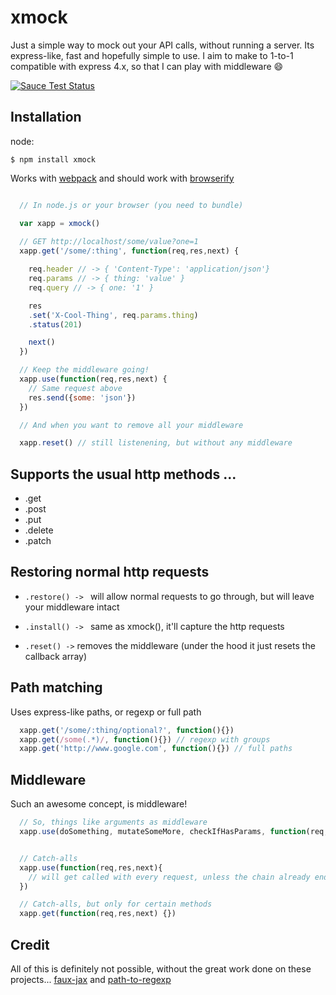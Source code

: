# xmock

Just a simple way to mock out your API calls, without running a server.
Its express-like, fast and hopefully simple to use.
I aim to make to 1-to-1 compatible with express 4.x, so that I can play with middleware :smile:

[![Sauce Test Status](https://saucelabs.com/browser-matrix/ponelat-xmock.svg)](https://saucelabs.com/u/ponelat-xmock)

## Installation

node:

```
$ npm install xmock
```


Works with [webpack](https://webpack.github.io/) and should work with [browserify](https://github.com/substack/node-browserify) 

```js

  // In node.js or your browser (you need to bundle)

  var xapp = xmock()
  
  // GET http://localhost/some/value?one=1
  xapp.get('/some/:thing', function(req,res,next) {

    req.header // -> { 'Content-Type': 'application/json'}
    req.params // -> { thing: 'value' }
    req.query // -> { one: '1' }

    res
    .set('X-Cool-Thing', req.params.thing)
    .status(201)

    next()
  })

  // Keep the middleware going!
  xapp.use(function(req,res,next) {
    // Same request above
    res.send({some: 'json'})
  })

  // And when you want to remove all your middleware

  xapp.reset() // still listenening, but without any middleware

```

## Supports the usual http methods ...

- .get
- .post
- .put
- .delete
- .patch


## Restoring normal http requests

- `.restore() -> ` 
    will allow normal requests to go through, but will leave your middleware intact

- `.install() -> ` 
    same as xmock(), it'll capture the http requests

- `.reset() ->`
    removes the middleware (under the hood it just resets the callback array)


## Path matching

Uses express-like paths, or regexp or full path


```js
  xapp.get('/some/:thing/optional?', function(){})
  xapp.get(/some(.*)/, function(){}) // regexp with groups
  xapp.get('http://www.google.com', function(){}) // full paths
```


## Middleware

Such an awesome concept, is middleware!

```js
  // So, things like arguments as middleware
  xapp.use(doSomething, mutateSomeMore, checkIfHasParams, function(req,res,next) {})


  // Catch-alls
  xapp.use(function(req,res,next){
    // will get called with every request, unless the chain already ended
  })

  // Catch-alls, but only for certain methods
  xapp.get(function(req,res,next) {})

```

## Credit

All of this is definitely not possible, without the great work done on these projects... [faux-jax](https://github.com/algolia/faux-jax) and [path-to-regexp](https://github.com/pillarjs/path-to-regexp)
